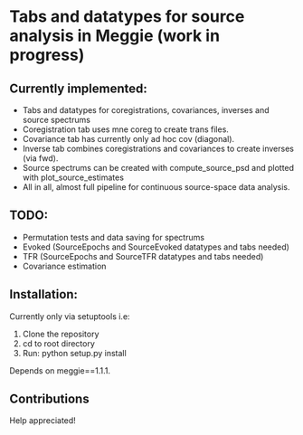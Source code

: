 # Tabs and datatypes for source analysis in Meggie (work in progress)

## Currently implemented:
* Tabs and datatypes for coregistrations, covariances, inverses and source spectrums
* Coregistration tab uses mne coreg to create trans files.
* Covariance tab has currently only ad hoc cov (diagonal).
* Inverse tab combines coregistrations and covariances to create inverses (via fwd).
* Source spectrums can be created with compute\_source\_psd and plotted with plot\_source\_estimates
* All in all, almost full pipeline for continuous source-space data analysis.

## TODO:
* Permutation tests and data saving for spectrums
* Evoked (SourceEpochs and SourceEvoked datatypes and tabs needed)
* TFR (SourceEpochs and SourceTFR datatypes and tabs needed)
* Covariance estimation

## Installation:

Currently only via setuptools i.e:

1. Clone the repository
2. cd to root directory
3. Run: python setup.py install

Depends on meggie==1.1.1.

## Contributions

Help appreciated!
